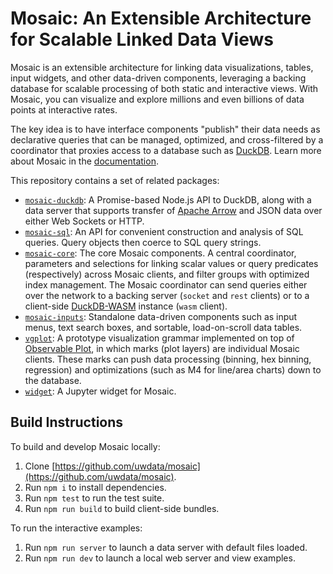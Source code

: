 # Mosaic: An Extensible Architecture for Scalable Linked Data Views

Mosaic is an extensible architecture for linking data visualizations, tables, input widgets, and other data-driven components, leveraging a backing database for scalable processing of both static and interactive views. With Mosaic, you can visualize and explore millions and even billions of data points at interactive rates.

The key idea is to have interface components "publish" their data needs as declarative queries that can be managed, optimized, and cross-filtered by a coordinator that proxies access to a database such as [DuckDB](https://duckdb.org/). Learn more about Mosaic in the [documentation](https://uwdata.github.io/mosaic/).

This repository contains a set of related packages:

- [`mosaic-duckdb`](https://github.com/uwdata/mosaic/tree/main/packages/duckdb): A Promise-based Node.js API to DuckDB, along with a data server that supports transfer of [Apache Arrow](https://arrow.apache.org/) and JSON data over either Web Sockets or HTTP.
- [`mosaic-sql`](https://github.com/uwdata/mosaic/tree/main/packages/sql): An API for convenient construction and analysis of SQL queries. Query objects then coerce to SQL query strings.
- [`mosaic-core`](https://github.com/uwdata/mosaic/tree/main/packages/core): The core Mosaic components. A central coordinator, parameters and selections for linking scalar values or query predicates (respectively) across Mosaic clients, and filter groups with optimized index management. The Mosaic coordinator can send queries either over the network to a backing server (`socket` and `rest` clients) or to a client-side [DuckDB-WASM](https://github.com/duckdb/duckdb-wasm) instance (`wasm` client).
- [`mosaic-inputs`](https://github.com/uwdata/mosaic/tree/main/packages/inputs): Standalone data-driven components such as input menus, text search boxes, and sortable, load-on-scroll data tables.
- [`vgplot`](https://github.com/uwdata/mosaic/tree/main/packages/vgplot): A prototype visualization grammar implemented on top of [Observable Plot](https://github.com/observablehq/plot), in which marks (plot layers) are individual Mosaic clients. These marks can push data processing (binning, hex binning, regression) and optimizations (such as M4 for line/area charts) down to the database.
- [`widget`](https://github.com/uwdata/mosaic/tree/main/packages/widget): A Jupyter widget for Mosaic.

## Build Instructions

To build and develop Mosaic locally:

1. Clone [https://github.com/uwdata/mosaic](https://github.com/uwdata/mosaic).
2. Run `npm i` to install dependencies.
3. Run `npm test` to run the test suite.
4. Run `npm run build` to build client-side bundles.

To run the interactive examples:

1. Run `npm run server` to launch a data server with default files loaded.
2. Run `npm run dev` to launch a local web server and view examples.
